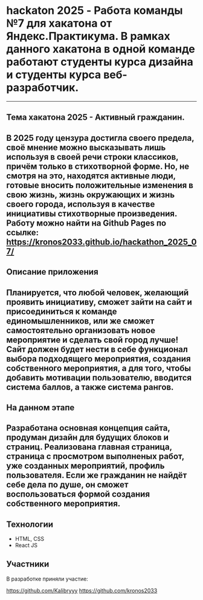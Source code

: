 # hackaton 2025 - Работа команды №7 для хакатона от Яндекс.Практикума. В рамках данного хакатона в одной команде работают студенты курса дизайна и студенты курса веб-разработчик.
------
## Тема хакатона 2025 - Активный гражданин. 

В 2025 году цензура достигла своего предела, своё мнение можно высказывать лишь используя в своей речи строки классиков, причём только в стихотворной форме. Но, не смотря на это, находятся активные люди, готовые вносить положительные изменения в свою жизнь, жизнь окружающих и жизнь своего города, используя в качестве инициативы стихотворные произведения. Работу можно найти на Github Pages по ссылке: https://kronos2033.github.io/hackathon_2025_07/
------
## Описание приложения

Планируется, что любой человек, желающий проявить инициативу, сможет зайти на сайт и присоединиться к команде единомышленников, или же сможет самостоятельно организовать новое мероприятие и сделать свой город лучше! Сайт должен будет нести в себе функционал выбора подходящего мероприятия, создания собственного мероприятия, а для того, чтобы добавить мотивации пользователю, вводится система баллов, а также система рангов.
------
## На данном этапе 

Разработана основная концепция сайта, продуман дизайн для будущих блоков и страниц. Реализована главная страница, страница с просмотром выполненых работ, уже созданных мероприятий, профиль пользователя. Если же гражданин не найдёт себе дела по душе, он сможет воспользоваться формой создания собственного мероприятия.
------
## Технологии
* HTML, CSS 
* React JS

## Участники

В разработке приняли участие:

https://github.com/Kalibryyy
https://github.com/kronos2033

